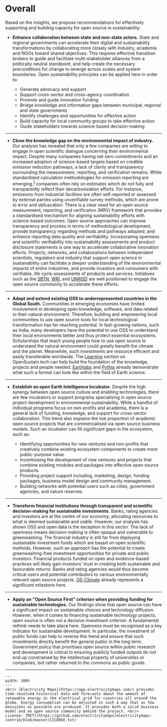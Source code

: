 # Overall

Based on the insights, we propose recommendations for effectively supporting and building capacity for open source in sustainability:

- **Enhance collaboration between state and non-state actors.** State and regional governments can accelerate their digital and sustainability transformations by collaborating more closely with industry, academia and NGOs toward shared objectives. This requires effective transition brokers to guide and facilitate multi-stakeholder alliances from a politically neutral standpoint, and help create the necessary preconditions for change to emerge across scales and system boundaries. Open sustainability principles can be applied here in order to:

  - Generate advocacy and support
  - Support cross-sector and cross-agency coordination
  - Promote and guide innovation funding
  - Bridge knowledge and information gaps between municipal, regional and state governments
  - Identify challenges and opportunities for effective action
  - Build capacity for local community groups to take effective action
  - Guide stakeholders towards science-based decision-making

---

- **Close the knowledge gap on the environmental impact of industry.** Our analysis has revealed that only a few companies are willing to engage in open scientific dialogue concerning their environmental impact. Despite many companies having net zero commitments and an increased adoption of science-based targets based on credible emission reduction pathways, a lack of clarity and transparency surrounding the measurement, reporting, and verification remains. While standardised calculation methodologies for emission reporting are emerging,<sup><a href="https://www.iso.org/netzero">1</a></sup> companies often rely on estimates which do not fully and transparently reflect their decarbonization efforts. For instance, emissions from industrial facilities are often self-reported or assessed by external parties using unverifiable survey methods, which are prone to error and obfuscation. There is a clear need for an open source measurement, reporting, and verification (MRV) framework that provides a standardised mechanism for aligning sustainability efforts with science-based outcomes. Open source approaches can improve transparency and process in terms of methodological development, provide transparency regarding methods and pathways adopted, and enhance reporting data quality and verifiability. Incorporating openness and scientific verifiability into sustainability assessments and product disclosure statements is one way to accelerate collaborative innovation efforts. Projects, networks, and collaborations between independent scientists, regulators and industry that support open science in sustainability can facilitate a deeper understanding of the environmental impacts of entire industries, and provide investors and consumers with verifiable, life cycle assessments of products and services. Initiatives such as the [SBTN](https://sciencebasedtargets.org/about-us/sbtn), [WRI](https://www.wri.org/), and [UNRISD](https://www.unrisd.org/) are well positioned to engage the open source community to accelerate these efforts.

---

- **Adapt and extend existing OSS to underrepresented countries in the Global South.** Communities in emerging economies have limited involvement in developing open knowledge, software, and data related to their natural environment. Therefore, building and empowering local communities to use open source tools for local technological transformation has far-reaching potential. In fast-growing nations, such as India, many developers have the potential to use OSS to understand their local environments better and thus protect essential ecosystems. Scholarships that teach young people how to use open source to understand the natural environment could greatly benefit the climate and the planet. Meanwhile, such investments are resource efficient and easily transferable worldwide. The [Learning](https://opensustain.tech/learning/) section on OpenSustain.tech can help build the foundation of the knowledge, projects and people needed. [Earthlabs](https://www.earthdatascience.org/) and [Pythia](https://projectpythia.org/) already demonstrate what such a format can look like within the field of Earth science.

---

- **Establish an open Earth Intelligence Incubator.** Despite the high synergy between open source culture and enabling technologies, there are few incubators or support programs specialising in open source project development in environmental sustainability. While a handful of individual programs focus on non-profits and academia, there is a general lack of funding, knowledge, and support for cross-sector collaboration. This trend also explains the low proportion of academic open source projects that are commercialised via open source business models. Such an incubator can fill significant gaps in the ecosystem, such as:

  - Identifying opportunities for new ventures and non-profits that creatively combine existing ecosystem components to create more public-purpose value.
  - Incentivising the development of new ventures and projects that combine existing modules and packages into effective open source products.
  - Providing project support including, marketing, design, funding packages, business model design and community management.
  - Building networks with potential users such as cities, government agencies, and nature reserves.

---

- **Transform financial institutions through transparent and scientific decision-making for sustainable investments.** Banks, rating agencies and investors are at the centre of our economy, allocating resources to what is deemed sustainable and viable. However, our analysis has shown OSS and open data is the exception in this sector. The lack of openness means decision-making is often opaque and vulnerable to greenwashing. The financial industry is still far from deploying sustainable investment funds which are based on open scientific methods. However, such an approach has the potential to create greenwashing-free investment opportunities for private and public investors. Financial products funded on open and evidence-based practices will likely gain investors' trust in creating both sustainable and favourable returns. Banks and rating agencies would thus become critical users and potential contributors to various environmentally relevant open source projects. [OS-Climate](https://os-climate.org/) already represents a significant milestone here.

--- 

- **Apply an "Open Source First" criterion when providing funding for sustainable technologies.** Our findings show that open source can have a significant impact on sustainable choices and technology diffusion. However, when it comes to financing sustainable technology projects, open source is often not a decisive investment criterion. A fundamental rethink needs to take place here. Openness must be recognised as a key indicator for sustainable development. In particular, the investment of public funds can help to reverse this trend and ensure that such investments directly benefit the general public in the long term. Government policy that prioritises open source within public research and development is critical to ensuring publicly funded outputs do not end up constrained by the intellectual property of universities or companies, but rather returned to the commons as public goods.

---

<!-- - **Apply circular concepts to digitalisation.** Digitalisation is a key enabler of environmental sustainability, supporting practical strategies for achieving real-world sustainable outcomes. This report highlights how [Circular Economy](https://en.wikipedia.org/wiki/Circular_economy) strategies – share, maintain, reuse, redistribute, refurbish, and recycle – related to the production and consumption of material resources, can be applied to digital resources to achieve shared economic, social and environmental objectives. Circular design principles are increasingly popular; adopted by companies, governments and non-profit organisations worldwide. Applying these concepts to software, data, and digital infrastructure within the context of sustainability presents clear conceptual and practical advantages. Acting as a force multiplier, the convergence of material and digital circularity significantly increases the potential for achieving a sustainable economy. For example, just as the "right to repair" (a common circular strategy) helps to extend the lifespan and utility of physical products, similar rights (embodied within open source approaches) can extend the lifespan and utility of digital products and services. Our findings demonstrate how this open orientation is instrumental in increasing efficiencies, reducing waste, and promoting collaborative innovation.  -->

 ```{figure} ../images/ElectricityMaps.png
---
width: 100%
---
<br/> [Electricity Maps](https://app.electricitymaps.com/) provides time-resolved historical data and forecasts about the amount of renewable energy in the electrical grid for countries all around the globe. Energy consumption can be adjusted in such a way that as few emissions as possible are produced. It provides both a solid business model and an open source community behind the project. <br/>
License: [MIT](https://github.com/electricitymaps/electricitymaps-contrib/blob/master/LICENSE.txt)
 ```